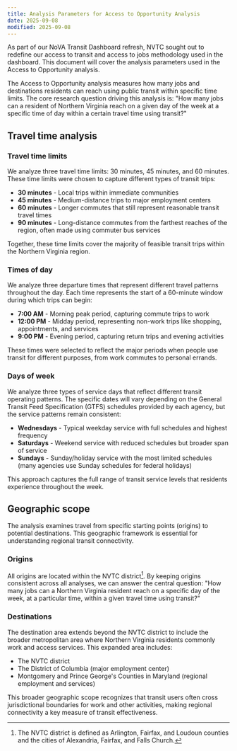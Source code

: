 ```yaml
---
title: Analysis Parameters for Access to Opportunity Analysis
date: 2025-09-08
modified: 2025-09-08
---
```

As part of our NoVA Transit Dashboard refresh, NVTC sought out to redefine our access to transit and access to jobs methodology used in the dashboard. This document will cover the analysis parameters used in the Access to Opportunity analysis.

The Access to Opportunity analysis measures how many jobs and destinations residents can reach using public transit within specific time limits. The core research question driving this analysis is: "How many jobs can a resident of Northern Virginia reach on a given day of the week at a specific time of day within a certain travel time using transit?"

## Travel time analysis

### Travel time limits

We analyze three travel time limits: 30 minutes, 45 minutes, and 60 minutes. These time limits were chosen to capture different types of transit trips:

* **30 minutes** - Local trips within immediate communities
* **45 minutes** - Medium-distance trips to major employment centers  
* **60 minutes** - Longer commutes that still represent reasonable transit travel times
* **90 minutes** - Long-distance commutes from the farthest reaches of the region, often made using commuter bus services

Together, these time limits cover the majority of feasible transit trips within the Northern Virginia region.

### Times of day

We analyze three departure times that represent different travel patterns throughout the day. Each time represents the start of a 60-minute window during which trips can begin:

* **7:00 AM** - Morning peak period, capturing commute trips to work
* **12:00 PM** - Midday period, representing non-work trips like shopping, appointments, and services
* **9:00 PM** - Evening period, capturing return trips and evening activities

These times were selected to reflect the major periods when people use transit for different purposes, from work commutes to personal errands.

### Days of week

We analyze three types of service days that reflect different transit operating patterns. The specific dates will vary depending on the General Transit Feed Specification (GTFS) schedules provided by each agency, but the service patterns remain consistent:

* **Wednesdays** - Typical weekday service with full schedules and highest frequency
* **Saturdays** - Weekend service with reduced schedules but broader span of service
* **Sundays** - Sunday/holiday service with the most limited schedules (many agencies use Sunday schedules for federal holidays)

This approach captures the full range of transit service levels that residents experience throughout the week.

## Geographic scope

The analysis examines travel from specific starting points (origins) to potential destinations. This geographic framework is essential for understanding regional transit connectivity.

### Origins

All origins are located within the NVTC district[^1]. By keeping origins consistent across all analyses, we can answer the central question: "How many jobs can a Northern Virginia resident reach on a specific day of the week, at a particular time, within a given travel time using transit?"

### Destinations

The destination area extends beyond the NVTC district to include the broader metropolitan area where Northern Virginia residents commonly work and access services. This expanded area includes:

* The NVTC district
* The District of Columbia (major employment center)
* Montgomery and Prince George's Counties in Maryland (regional employment and services)

This broader geographic scope recognizes that transit users often cross jurisdictional boundaries for work and other activities, making regional connectivity a key measure of transit effectiveness.

[^1]: The NVTC district is defined as Arlington, Fairfax, and Loudoun counties and the cities of Alexandria, Fairfax, and Falls Church.
